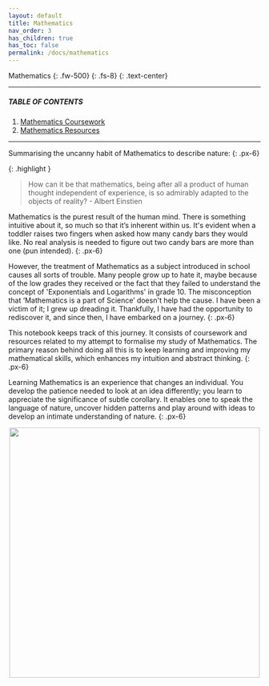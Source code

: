 ```yaml
---
layout: default
title: Mathematics
nav_order: 3
has_children: true
has_toc: false
permalink: /docs/mathematics
---
```


Mathematics
{: .fw-500}
{: .fs-8}
{: .text-center}

---

##### TABLE OF CONTENTS

1. [Mathematics Coursework](https://raj-ch017.github.io/academic-notebook/docs/mathematics/coursework.html)
2. [Mathematics Resources](https://raj-ch017.github.io/academic-notebook/docs/mathematics/resources.html)

---

Summarising the uncanny habit of Mathematics to describe nature:
{: .px-6}

{: .highlight }
  > How can it be that mathematics, being after all a product of human thought independent of experience, is so admirably adapted to the objects of reality? - Albert Einstien
  
  
  
Mathematics is the purest result of the human mind. There is something intuitive about it, so much so that it’s inherent within us. It's evident when a toddler raises two fingers when asked how many candy bars they would like. No real analysis is needed to figure out two candy bars are more than one (pun intended).
{: .px-6}

However, the treatment of Mathematics as a subject introduced in school causes all sorts of trouble. Many people grow up to hate it, maybe because of the low grades they received or the fact that they failed to understand the concept of 'Exponentials and Logarithms' in grade 10. The misconception that ‘Mathematics is a part of Science’ doesn't help the cause. I have been a victim of it; I grew up dreading it. Thankfully, I have had the opportunity to rediscover it, and since then, I have embarked on a journey. 
{: .px-6}

This notebook keeps track of this journey. It consists of coursework and resources related to my attempt to formalise my study of Mathematics. The primary reason behind doing all this is to keep learning and improving my mathematical skills, which enhances my intuition and abstract thinking.
{: .px-6}

Learning Mathematics is an experience that changes an individual. You develop the patience needed to look at an idea differently; you learn to appreciate the significance of subtle corollary. It enables one to speak the language of nature, uncover hidden patterns and play around with ideas to develop an intimate understanding of nature. 
{: .px-6}


<div id="header" align="center">
  <img src="https://media.giphy.com/media/9Q5fSHyPKfrr2/giphy.gif" width="500"/>
</div>
